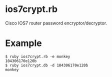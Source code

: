 # ios7crypt.rb

Cisco IOS7 router password encryptor/decryptor.

# Example

    $ ruby ios7crypt.rb -e monkey
    104306170e120b
    $ ruby ios7crypt.db -d 104306170e120b
    monkey
